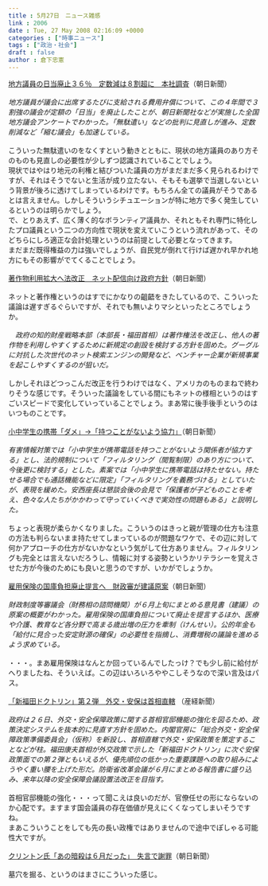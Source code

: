 ```yaml
---
title : 5月27日　ニュース雑感
link : 2006
date : Tue, 27 May 2008 02:16:09 +0000
categories : ["時事ニュース"]
tags : ["政治・社会"]
draft : false
author : 倉下忠憲
---
```


<A HREF="http://www.asahi.com/politics/update/0525/OSK200805250056.html" TARGET="_blank">地方議員の日当廃止３６％　定数減は８割超に　本社調査</A>（朝日新聞）<BR><BR><I>地方議員が議会に出席するたびに支給される費用弁償について、この４年間で３割強の議会が定額の「日当」を廃止したことが、朝日新聞社などが実施した全国地方議会アンケートでわかった。「無駄遣い」などの批判に見直しが進み、定数削減など「縮む議会」も加速している。 </I><BR><BR>こういった無駄遣いのをなくすという動きとともに、現状の地方議員のあり方そのものも見直しの必要性が少しずつ認識されていることでしょう。<BR>現状ではやはり地元の利権と結びついた議員の方がまだまだ多く見られるわけですが、それはそうでないと生活が成り立たない、そもそも選挙で当選しないという背景が後ろに透けてしまっているわけです。もちろん全ての議員がそうであるとは言えません。しかしそういうシチュエーションが特に地方で多く発生しているというのは明らかでしょう。<BR>で、とりあえず、広く薄く的なボランティア議員か、それともそれ専門に特化したプロ議員という二つの方向性で現状を変えていこうという流れがあって、そのどちらにしろ適正な会計処理というのは前提として必要となってきます。<BR>まだまだ既得権益の力は強いでしょうが、自民党が倒れて行けば遅かれ早かれ地方にもその影響がでてくることでしょう。<BR><BR><A HREF="http://www.asahi.com/culture/update/0527/TKY200805260355.html" TARGET="_blank">著作物利用拡大へ法改正　ネット配信向け政府方針</A>（朝日新聞）<BR><BR>ネットと著作権というのはすでにかなりの齟齬をきたしているので、こういった議論は遅すぎるぐらいですが、それでも無いよりマシといったところでしょうか。<BR><BR><I>　政府の知的財産戦略本部（本部長・福田首相）は著作権法を改正し、他人の著作物を利用しやすくするために新規定の創設を検討する方針を固めた。グーグルに対抗した次世代のネット検索エンジンの開発など、ベンチャー企業が新規事業を起こしやすくするのが狙いだ。 </I><BR><BR>しかしそれほどつっこんだ改正を行うわけではなく、アメリカのものまねで終わりそうな感じです。そういった議論をしている間にもネットの様相というのはすごいスピードで変化していっていることでしょう。まあ常に後手後手というのはいつものことです。<BR><BR><A HREF="http://www.asahi.com/politics/update/0526/TKY200805260316.html" TARGET="_blank">小中学生の携帯「ダメ」→「持つことがないよう協力」</A>（朝日新聞）<BR><BR><I>有害情報対策では「小中学生が携帯電話を持つことがないよう関係者が協力する」とし、法的規制について「フィルタリング（閲覧制限）のあり方について、今後更に検討する」とした。素案では「小中学生に携帯電話は持たせない。持たせる場合でも通話機能などに限定」「フィルタリングを義務づける」としていたが、表現を緩めた。安西座長は懇談会後の会見で「保護者が子どものことを考え、色々な人たちがかかわって守っていくべきで実効性の問題もある」と説明した。 </I><BR><BR>ちょっと表現が柔らかくなりました。こういうのはきっと親が管理の仕方も注意の方法も判らないまま持たせてしまっているのが問題なワケで、その辺に対して何かアプローチの仕方がないかなという気がして仕方ありません。フィルタリングも完全とは言えないだろうし、情報に対する姿勢というかリテラシーを覚えさせた方が今後のためにも良いと思うのですが、いかがでしょうか。<BR><BR><A HREF="http://www.asahi.com/business/update/0523/TKY200805230325.html" TARGET="_blank">雇用保険の国庫負担廃止提言へ　財政審が建議原案</A>（朝日新聞）<BR><BR><I>財政制度等審議会（財務相の諮問機関）が６月上旬にまとめる意見書（建議）の原案の概要がわかった。雇用保険の国庫負担について廃止を提言するほか、医療や介護、教育など各分野で高まる歳出増の圧力を牽制（けんせい）。公的年金も「給付に見合った安定財源の確保」の必要性を指摘し、消費増税の議論を進めるよう求めている。</I> <BR><BR>・・・。まあ雇用保険はなんとか回っているんでしたっけ？でも少し前に給付がへりましたね、そういえば。この辺はいろいろややこしそうなので深い言及はパス。<BR><BR><A HREF="http://sankei.jp.msn.com/politics/policy/080527/plc0805270138000-n1.htm" TARGET="_blank">「新福田ドクトリン」第２弾　外交・安保は首相直轄</A> （産経新聞）<BR><BR><I>政府は２６日、外交・安全保障政策に関する首相官邸機能の強化を図るため、政策決定システムを抜本的に見直す方針を固めた。内閣官房に「総合外交・安全保障政策準備委員会」（仮称）を新設し、首相直轄で外交・安保政策を策定することなどが柱。福田康夫首相が外交政策で示した「新福田ドクトリン」に次ぐ安保政策面での第２弾ともいえるが、優先順位の低かった重要課題への取り組みにようやく重い腰を上げた形だ。防衛省改革会議が６月にまとめる報告書に盛り込み、来年以降の安全保障会議設置法改正を目指す。</I><BR><BR>首相官邸機能の強化・・・って聞こえは良いのだが、官僚任せの形にならないのか心配です。ますます国会議員の存在価値が見えにくくなってしまいそうですね。<BR>まあこういうことをしても先の長い政権ではありませんので途中でぽしゃる可能性大ですが。<BR><BR><A HREF="http://www.asahi.com/international/update/0524/TKY200805240202.html" TARGET="_blank">クリントン氏「あの暗殺は６月だった」　失言で謝罪</A>（朝日新聞）<BR><BR>墓穴を掘る、というのはまさにこういった感じ。<br><br>
